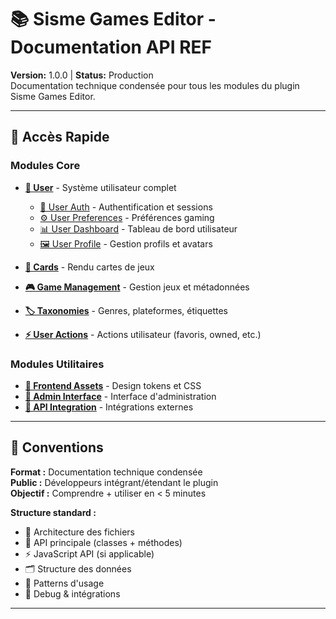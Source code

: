 # 📚 Sisme Games Editor - Documentation API REF

**Version:** 1.0.0 | **Status:** Production  
Documentation technique condensée pour tous les modules du plugin Sisme Games Editor.

---

## 🚀 Accès Rapide

### Modules Core
- **[👤 User](docs/user/user-readme.md)** - Système utilisateur complet
  - [👤 User Auth](docs/user/user-auth-readme.md) - Authentification et sessions
  - [⚙️ User Preferences](docs/user/user-preferences-readme.md) - Préférences gaming
  - [📊 User Dashboard](docs/user/user-dashboard-readme.md) - Tableau de bord utilisateur
  - [🖼️ User Profile](docs/user/user-profile-readme.md) - Gestion profils et avatars

- **[🎴 Cards](docs/cards/cards-readme.md)** - Rendu cartes de jeux
- **[🎮 Game Management](docs/game-management/game-management-readme.md)** - Gestion jeux et métadonnées
- **[🏷️ Taxonomies](docs/taxonomies/taxonomies-readme.md)** - Genres, plateformes, étiquettes
- **[⚡ User Actions](docs/user-actions/user-actions-readme.md)** - Actions utilisateur (favoris, owned, etc.)

### Modules Utilitaires
- **[🎨 Frontend Assets](docs/frontend/frontend-readme.md)** - Design tokens et CSS
- **[🔧 Admin Interface](docs/admin/admin-readme.md)** - Interface d'administration
- **[📡 API Integration](docs/api/api-readme.md)** - Intégrations externes

---

## 📖 Conventions

**Format :** Documentation technique condensée  
**Public :** Développeurs intégrant/étendant le plugin  
**Objectif :** Comprendre + utiliser en < 5 minutes  

**Structure standard :**
- 📂 Architecture des fichiers
- 🔧 API principale (classes + méthodes)  
- ⚡ JavaScript API (si applicable)
- 🗂️ Structure des données
- 🚀 Patterns d'usage
- 🐛 Debug & intégrations

---